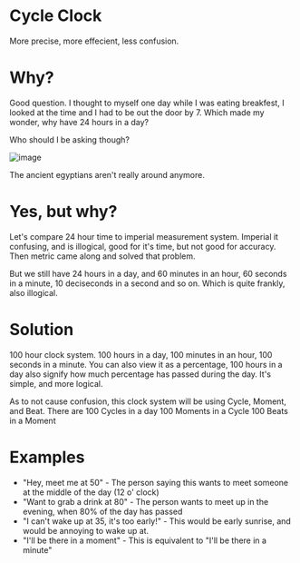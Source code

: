 # Cycle Clock
More precise, more effecient, less confusion.

# Why?
Good question.
I thought to myself one day while I was eating breakfest, I looked at the time and I had to be out the door by 7.
Which made my wonder, why have 24 hours in a day?

Who should I be asking though?

![image](https://github.com/fchb1239/100-Hour-Clock/assets/29258204/697787f9-c5be-414e-8553-1d34c6ddbcf8)

The ancient egyptians aren't really around anymore.

# Yes, but why?
Let's compare 24 hour time to imperial measurement system.
Imperial it confusing, and is illogical, good for it's time, but not good for accuracy.
Then metric came along and solved that problem.

But we still have 24 hours in a day, and 60 minutes in an hour, 60 seconds in a minute, 10 deciseconds in a second and so on.
Which is quite frankly, also illogical.

# Solution
100 hour clock system. 100 hours in a day, 100 minutes in an hour, 100 seconds in a minute.
You can also view it as a percentage, 100 hours in a day also signify how much percentage has passed during the day.
It's simple, and more logical.

As to not cause confusion, this clock system will be using Cycle, Moment, and Beat.
There are 100 Cycles in a day
100 Moments in a Cycle
100 Beats in a Moment

# Examples
- "Hey, meet me at 50" - The person saying this wants to meet someone at the middle of the day (12 o' clock)
- "Want to grab a drink at 80" - The person wants to meet up in the evening, when 80% of the day has passed
- "I can't wake up at 35, it's too early!" - This would be early sunrise, and would be annoying to wake up at.
- "I'll be there in a moment" - This is equivalent to "I'll be there in a minute"
